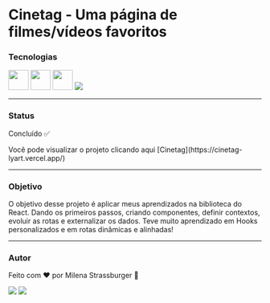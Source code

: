 # Cinetag - Uma página de filmes/vídeos favoritos

### Tecnologias

<img src="https://cdn.jsdelivr.net/gh/devicons/devicon/icons/javascript/javascript-original.svg" width="40" height="40" /> <img src="https://cdn.jsdelivr.net/gh/devicons/devicon/icons/html5/html5-original.svg" width="40" height="40"/> <img src="https://cdn.jsdelivr.net/gh/devicons/devicon/icons/css3/css3-original.svg" width="40" height="40"/> <img src="https://cdn.jsdelivr.net/gh/devicons/devicon/icons/react/react-original.svg" />
          

---

### Status

Concluído ✅
<p> Você pode visualizar o projeto clicando aqui [Cinetag](https://cinetag-lyart.vercel.app/)

---

### Objetivo

O objetivo desse projeto é aplicar meus aprendizados na biblioteca do React. Dando os primeiros passos, criando componentes, definir contextos, evoluir as rotas e externalizar os dados. 
Teve muito aprendizado em Hooks personalizados e em rotas dinâmicas e alinhadas!

---

### Autor

Feito com ❤️ por Milena Strassburger 🤘

<div>
<a href="https://instagram.com/miistrass" target="_blank"><img src="https://img.shields.io/badge/-Instagram-%23E4405F?style=for-the-badge&logo=instagram&logoColor=white" target="_blank"></a>
<a href="https://www.linkedin.com/in/milena-strassburger" target="_blank"><img src="https://img.shields.io/badge/-LinkedIn-%230077B5?style=for-the-badge&logo=linkedin&logoColor=white" target="_blank"></a>   
</div>

